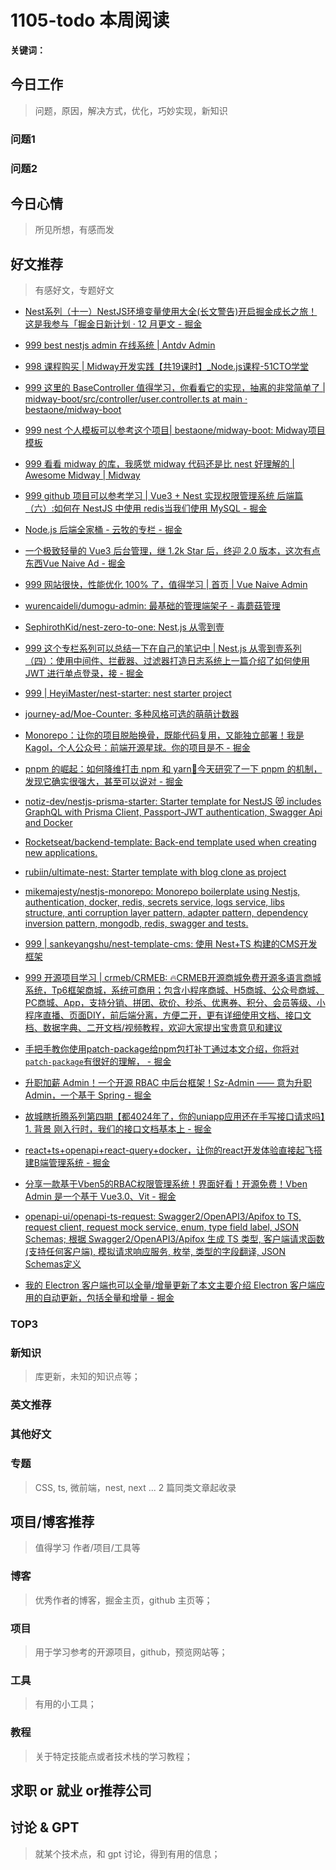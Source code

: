 
# 1105-todo 本周阅读



**关键词：** 


## 今日工作
> 问题，原因，解决方式，优化，巧妙实现，新知识

### 问题1


### 问题2

## 今日心情
> 所见所想，有感而发


## 好文推荐
> 有感好文，专题好文


- [Nest系列（十一）NestJS环境变量使用大全(长文警告)开启掘金成长之旅！这是我参与「掘金日新计划 · 12 月更文 - 掘金](https://juejin.cn/post/7177407436381388858?searchId=20241105112034B30457D3DBDCEE82DFF9)
- [999 best nestjs  admin 在线系统 | Antdv Admin](https://vue3-antdv-admin.pages.dev/#/login?redirect=/tool/email)
- [998 课程购买 | Midway开发实践【共19课时】_Node.js课程-51CTO学堂](https://edu.51cto.com/course/32086.html)
- [999 这里的 BaseController 值得学习，你看看它的实现，抽离的非常简单了 | midway-boot/src/controller/user.controller.ts at main · bestaone/midway-boot](https://github.com/bestaone/midway-boot/blob/main/src/controller/user.controller.ts)
- [999 nest 个人模板可以参考这个项目| bestaone/midway-boot: Midway项目模板](https://github.com/bestaone/midway-boot)
- [999 看看 midway 的库，我感觉 midway 代码还是比 nest 好理解的 | Awesome Midway | Midway](https://midwayjs.org/docs/awesome_midway)
- [999 github 项目可以参考学习 | Vue3 + Nest 实现权限管理系统 后端篇（六）:如何在 NestJS 中使用 redis当我们使用 MySQL - 掘金](https://juejin.cn/post/7257785104714481723?searchId=20241103143039C1D25BC2EA5CED14E0A2)
- [Node.js 后端全家桶 - 云牧的专栏 - 掘金](https://juejin.cn/column/7338259035044364314)
- [一个极致轻量的 Vue3 后台管理，继 1.2k Star 后，终迎 2.0 版本，这次有点东西Vue Naive Ad - 掘金](https://juejin.cn/post/7309921568493977637)
- [999 网站很快，性能优化 100% 了，值得学习 | 首页 | Vue Naive Admin](https://admin.isme.top/)

- [wurencaideli/dumogu-admin: 最基础的管理端架子 - 毒蘑菇管理](https://github.com/wurencaideli/dumogu-admin)
- [SephirothKid/nest-zero-to-one: Nest.js 从零到壹](https://github.com/SephirothKid/nest-zero-to-one)
- [999 这个专栏系列可以总结一下在自己的笔记中 | Nest.js 从零到壹系列（四）：使用中间件、拦截器、过滤器打造日志系统上一篇介绍了如何使用 JWT 进行单点登录，接 - 掘金](https://juejin.cn/post/6844904098689449998)
- [999 | HeyiMaster/nest-starter: nest starter project](https://github.com/HeyiMaster/nest-starter)
- [journey-ad/Moe-Counter: 多种风格可选的萌萌计数器](https://github.com/journey-ad/Moe-Counter)
- [Monorepo：让你的项目脱胎换骨，既能代码复用，又能独立部署！我是Kagol，个人公众号：前端开源星球。你的项目是不 - 掘金](https://juejin.cn/post/7404777192704868362)
- [pnpm 的崛起：如何降维打击 npm 和 yarn🫡今天研究了一下 pnpm 的机制，发现它确实很强大，甚至可以说对 - 掘金](https://juejin.cn/post/7410923898647461938)
- [notiz-dev/nestjs-prisma-starter: Starter template for NestJS 😻 includes GraphQL with Prisma Client, Passport-JWT authentication, Swagger Api and Docker](https://github.com/notiz-dev/nestjs-prisma-starter)
- [Rocketseat/backend-template: Back-end template used when creating new applications.](https://github.com/Rocketseat/backend-template)
- [rubiin/ultimate-nest: Starter template with blog clone as project](https://github.com/rubiin/ultimate-nest)

- [mikemajesty/nestjs-monorepo: Monorepo boilerplate using Nestjs, authentication, docker, redis, secrets service, logs service, libs structure, anti corruption layer pattern, adapter pattern, dependency inversion pattern, mongodb, redis, swagger and tests.](https://github.com/mikemajesty/nestjs-monorepo)
- [999 | sankeyangshu/nest-template-cms: 使用 Nest+TS 构建的CMS开发框架](https://github.com/sankeyangshu/nest-template-cms)
- [999 开源项目学习 | crmeb/CRMEB: 🔥CRMEB开源商城免费开源多语言商城系统，Tp6框架商城，系统可商用；包含小程序商城、H5商城、公众号商城、PC商城、App，支持分销、拼团、砍价、秒杀、优惠券、积分、会员等级、小程序直播、页面DIY，前后端分离，方便二开，更有详细使用文档、接口文档、数据字典、二开文档/视频教程，欢迎大家提出宝贵意见和建议](https://github.com/crmeb/CRMEB)
- [手把手教你使用patch-package给npm包打补丁通过本文介绍，你将对`patch-package`有很好的理解， - 掘金](https://juejin.cn/post/6962554654643191815)
- [升职加薪 Admin！一个开源 RBAC 中后台框架！Sz-Admin —— 意为升职Admin，一个基于 Spring - 掘金](https://juejin.cn/post/7430513549876379698)
- [故城瞎折腾系列第四期【都4024年了，你的uniapp应用还在手写接口请求吗】1. 背景 刚入行时，我们的接口文档基本上 - 掘金](https://juejin.cn/post/7418075685825298482)
- [react+ts+openapi+react-query+docker，让你的react开发体验直接起飞搭建B端管理系统 - 掘金](https://juejin.cn/post/7296513628331999244)
- [分享一款基于Vben5的RBAC权限管理系统！界面好看！开源免费！Vben Admin 是一个基于 Vue3.0、Vit - 掘金](https://juejin.cn/post/7429679888543694902)
- [openapi-ui/openapi-ts-request: Swagger2/OpenAPI3/Apifox to TS, request client, request mock service, enum, type field label, JSON Schemas; 根据 Swagger2/OpenAPI3/Apifox 生成 TS 类型, 客户端请求函数(支持任何客户端), 模拟请求响应服务, 枚举, 类型的字段翻译, JSON Schemas定义](https://github.com/openapi-ui/openapi-ts-request)
- [我的 Electron 客户端也可以全量/增量更新了本文主要介绍 Electron 客户端应用的自动更新，包括全量和增量 - 掘金](https://juejin.cn/post/7416311252580352034)



### TOP3


### 新知识
> 库更新，未知的知识点等；

### 英文推荐



### 其他好文


### 专题
> CSS, ts, 微前端，nest, next ... 2 篇同类文章起收录


## 项目/博客推荐
> 值得学习 作者/项目/工具等

### 博客
> 优秀作者的博客，掘金主页，github 主页等；


### 项目
> 用于学习参考的开源项目，github，预览网站等；

### 工具
> 有用的小工具；

### 教程
> 关于特定技能点或者技术栈的学习教程；


## 求职 or 就业 or推荐公司


## 讨论 & GPT
> 就某个技术点，和 gpt 讨论，得到有用的信息；